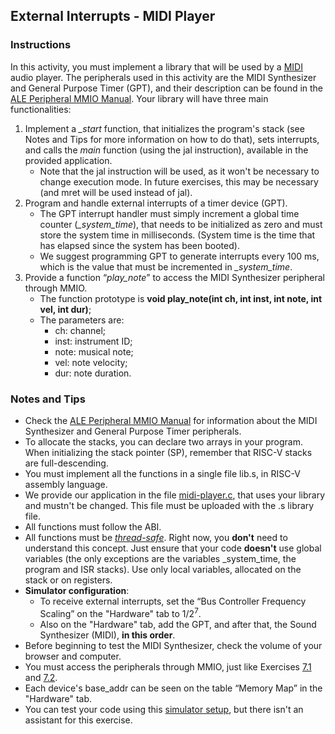 ## External Interrupts - MIDI Player

### Instructions

In this activity, you must implement a library that will be used by a [MIDI](https://en.wikipedia.org/wiki/MIDI) audio player. The peripherals used in this activity are the MIDI Synthesizer and General Purpose Timer (GPT), and their description can be found in the [ALE Peripheral MMIO Manual](appendix_ale-peripherals-mmio-manual.md).
Your library will have three main functionalities:

1. Implement a _\_start_ function, that initializes the program's stack (see Notes and Tips for more information on how to do that), sets interrupts, and calls the _main_ function (using the jal instruction), available in the provided application.
   - Note that the jal instruction will be used, as it won't be necessary to change execution mode. In future exercises, this may be necessary (and mret will be used instead of jal).
2. Program and handle external interrupts of a timer device (GPT).
   - The GPT interrupt handler must simply increment a global time counter (_\_system_time_), that needs to be initialized as zero and must store the system time in milliseconds. (System time is the time that has elapsed since the system has been booted).
   - We suggest programming GPT to generate interrupts every 100 ms, which is the value that must be incremented in _\_system_time_.
3. Provide a function “_play_note_” to access the MIDI Synthesizer peripheral through MMIO.
   - The function prototype is **void play_note(int ch, int inst, int note, int vel, int dur)**;
   - The parameters are:
     - ch: channel;
     - inst: instrument ID;
     - note: musical note;
     - vel: note velocity;
     - dur: note duration.

### Notes and Tips

- Check the [ALE Peripheral MMIO Manual](appendix_ale-peripherals-mmio-manual.md#midi-synthesizer) for information about the MIDI Synthesizer and General Purpose Timer peripherals.
- To allocate the stacks, you can declare two arrays in your program. When initializing the stack pointer (SP), remember that RISC-V stacks are full-descending.
- You must implement all the functions in a single file lib.s, in RISC-V assembly language.
- We provide our application in the file [midi-player.c](https://github.com/discovery-unicamp/ale-exercise-book/blob/main/reference_code/ch07-03/midi-player.c), that uses your library and mustn't be changed. This file must be uploaded with the .s library file.
- All functions must follow the ABI.
- All functions must be [_thread-safe_](https://en.wikipedia.org/wiki/Thread_safety). Right now, you **don't** need to understand this concept. Just ensure that your code **doesn't** use global variables (the only exceptions are the variables \_system_time, the program and ISR stacks). Use only local variables, allocated on the stack or on registers.
- **Simulator configuration**:
  - To receive external interrupts, set the “Bus Controller Frequency Scaling” on the "Hardware" tab to 1/2<sup>7</sup>.
  - Also on the "Hardware" tab, add the GPT, and after that, the Sound Synthesizer (MIDI), **in this order**.
- Before beginning to test the MIDI Synthesizer, check the volume of your browser and computer.
- You must access the peripherals through MMIO, just like Exercises [7.1](ch07-01-peripheral-controlling-the-car.md) and [7.2](ch07-02-peripheral-using-serial-port.md).
- Each device's base_addr can be seen on the table “Memory Map” in the "Hardware" tab.
- You can test your code using this <a href="https://riscv-programming.org/ale/#select_url_content=TjRJZ3RnaGdsZ2RnK2dCd2djd0tZZ0Z3aEFHaEJBWndLZ0lCY0laUzRDQmpBSnlnVk0yenhvSHNZQXpLWlRVZGt5aWNDLUVCMjY4NEpDQUVGTXBPZ0ZkVWJUajJUU0NFQU1JTGxxOGVxa3lBSXZwVnJKbW1RREVMaGlScTBRQWtnNnZPWkFXUTlIckxnREtmazRtMmdDcWZxZ3dFQUJHQURhbzFPeHdOQUFXcURRQTFySHNBQjZZWEJEeEJJWUVLV1FRMllqc3NLU29kSEFBYnNVcUxBQU1lUURzdHIyOWVuaDFjRngwcUFDT2NIUVVhQ3dBVEFDc0lBQytlQVFBbnJURkpmd3JJQUFtcUUxUU5LaWlHS0JvTUEzRmlFcDBDT3lsY0tSUVlBMEFkQUJXWjZBRThlek1EQUxBQnN1ekFVRDJVR29hMG9HV0lBQzhQdDh4SDhBWmd1c0NBQnhMSEZMSUE=" target="_blank">simulator setup</a>, but there isn't an assistant for this exercise.
